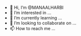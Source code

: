- 👋 Hi, I’m @MANAALHARBI
- 👀 I’m interested in ...
- 🌱 I’m currently learning ...
- 💞️ I’m looking to collaborate on ...
- 📫 How to reach me ...

<!---
MANAALHARBI/MANAALHARBI is a ✨ special ✨ repository because its `README.md` (this file) appears on your GitHub profile.
You can click the Preview link to take a look at your changes.
--->
